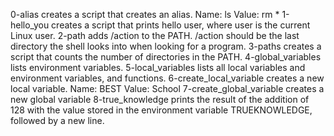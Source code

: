 0-alias creates a script that creates an alias.
  Name: ls
  Value: rm *
1-hello_you creates a script that prints hello user, where user is the current Linux user.
2-path adds /action to the PATH. /action should be the last directory the shell looks into when looking for a program.
3-paths creates a script that counts the number of directories in the PATH.
4-global_variables lists environment variables.
5-local_variables lists all local variables and environment variables, and functions.
6-create_local_variable creates a new local variable.
  Name: BEST
  Value: School
7-create_global_variable creates a new global variable
8-true_knowledge prints the result of the addition of 128 with the value stored in the environment variable TRUEKNOWLEDGE, followed by a new line.